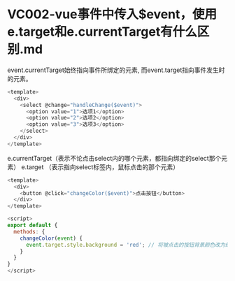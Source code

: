 # VC002-vue事件中传入$event，使用e.target和e.currentTarget有什么区别.md

event.currentTarget始终指向事件所绑定的元素,
而event.target指向事件发生时的元素。


```js
<template>
  <div>
    <select @change="handleChange($event)">
      <option value="1">选项1</option>
      <option value="2">选项2</option>
      <option value="3">选项3</option>
    </select>
  </div>
</template>
```



e.currentTarget（表示不论点击select内的哪个元素，都指向绑定的select那个元素）
e.target （表示指向select标签内，鼠标点击的那个元素）

```js
<template>
  <div>
    <button @click="changeColor($event)">点击按钮</button>
  </div>
</template>

<script>
export default {
  methods: {
    changeColor(event) {
      event.target.style.background = 'red'; // 将被点击的按钮背景颜色改为红色
    }
  }
}
</script>

```